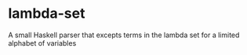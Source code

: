 lambda-set
==========

A small Haskell parser that excepts terms in the lambda set for a limited alphabet of variables
